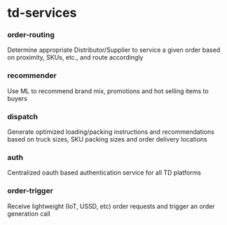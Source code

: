 # td-services
### order-routing
Determine appropriate Distributor/Supplier to service a given order based on proximity, SKUs, etc., and route accordingly
### recommender
Use ML to recommend brand mix, promotions and hot selling items to buyers
### dispatch
Generate optimized loading/packing instructions and recommendations based on truck sizes, SKU packing sizes and order delivery locations
### auth
Centralized oauth based authentication service for all TD platforms
### order-trigger
Receive lightweight (IoT, USSD, etc) order requests and trigger an order generation call
